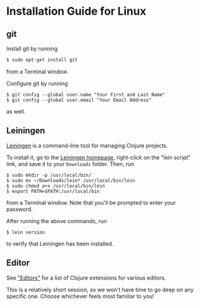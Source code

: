 # Installation Guide for Linux

## git

Install git by running

```sh
$ sudo apt-get install git
```

from a Terminal window.

Configure git by running

```shell
$ git config --global user.name "Your First and Last Name"
$ git config --global user.email "Your Email Address"
```

as well.


## Leiningen

[Leiningen](http://leiningen.org/) is a command-line tool for managing Clojure projects.

To install it, go to the [Leiningen homepage](http://leiningen.org/#install), right-click on the "lein script" link, and save it to your `Downloads` folder. Then, run

```shell
$ sudo mkdir -p /usr/local/bin/
$ sudo mv ~/Downloads/lein* /usr/local/bin/lein
$ sudo chmod a+x /usr/local/bin/lein
$ export PATH=$PATH:/usr/local/bin
```

from a Terminal window. Note that you'll be prompted to enter your password.

After running the above commands, run

```shell
$ lein version
```

to verify that Leiningen has been installed.


## Editor

See ["Editors"](editors.md) for a list of Clojure extensions for various editors.

This is a relatively short session, so we won't have time to go deep on any specific one. Choose whichever feels most familiar to you!
